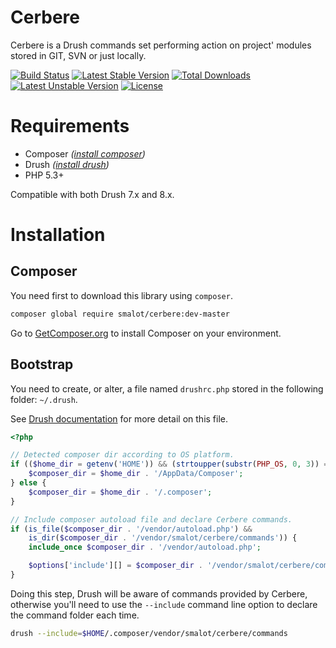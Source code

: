 # Cerbere

Cerbere is a Drush commands set performing action on project' modules stored in GIT, SVN or just locally.

[![Build Status](https://travis-ci.org/smalot/drush-cerbere.svg)](https://travis-ci.org/smalot/drush-cerbere)
[![Latest Stable Version](https://poser.pugx.org/smalot/cerbere/v/stable)](https://packagist.org/packages/smalot/cerbere) [![Total Downloads](https://poser.pugx.org/smalot/cerbere/downloads)](https://packagist.org/packages/smalot/cerbere) [![Latest Unstable Version](https://poser.pugx.org/smalot/cerbere/v/unstable)](https://packagist.org/packages/smalot/cerbere) [![License](https://poser.pugx.org/smalot/cerbere/license)](https://packagist.org/packages/smalot/cerbere)

# Requirements

* Composer _([install composer](https://getcomposer.org/download/))_
* Drush _([install drush](http://docs.drush.org/en/master/install/))_
* PHP 5.3+

Compatible with both Drush 7.x and 8.x.

# Installation

## Composer

You need first to download this library using `composer`.

````sh
composer global require smalot/cerbere:dev-master
````

Go to [GetComposer.org](https://getcomposer.org/download/) to install Composer on your environment.

## Bootstrap

You need to create, or alter, a file named `drushrc.php` stored in the following folder: `~/.drush`.

See [Drush documentation](https://github.com/drush-ops/drush/blob/master/docs/configure.md#drushrcphp]) for more detail on this file.

````php
<?php

// Detected composer dir according to OS platform.
if (($home_dir = getenv('HOME')) && (strtoupper(substr(PHP_OS, 0, 3)) === 'WIN')) {
    $composer_dir = $home_dir . '/AppData/Composer';
} else {
    $composer_dir = $home_dir . '/.composer';
}

// Include composer autoload file and declare Cerbere commands.
if (is_file($composer_dir . '/vendor/autoload.php') && 
    is_dir($composer_dir . '/vendor/smalot/cerbere/commands')) {
    include_once $composer_dir . '/vendor/autoload.php';

    $options['include'][] = $composer_dir . '/vendor/smalot/cerbere/commands';
}
````

Doing this step, Drush will be aware of commands provided by Cerbere, otherwise you'll need to use the `--include` command line option to declare the command folder each time.

````sh
drush --include=$HOME/.composer/vendor/smalot/cerbere/commands
````
